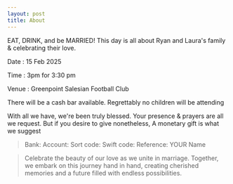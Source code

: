 ```yaml
---
layout: post
title: About
---
```

EAT, DRINK, and be MARRIED!
This day is all about Ryan and Laura's family & celebrating their love.

Date : 15 Feb 2025

Time : 3pm for 3:30 pm

Venue : Greenpoint Salesian Football Club



There will be a cash bar available.
Regrettably no children will be attending

With all we have, we're been truly blessed.
Your presence & prayers are all we request.
But if you desire to give nonetheless,
A monetary gift is what we suggest 

>Bank:
>Account:
>Sort code:
>Swift code:
>Reference: YOUR Name

>Celebrate the beauty of our love as we unite in marriage. Together, we embark on this journey hand in hand, creating cherished memories and a future filled with endless possibilities.

